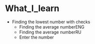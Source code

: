 # What_I_learn

  
- Finding the lowest number with checks
  - Finding the average numberENG
  - Finding the average numberRU
  - Enter the number
